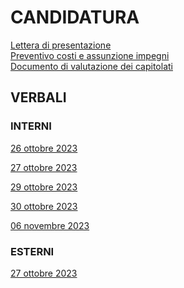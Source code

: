 # CANDIDATURA

[Lettera di presentazione](https://github.com/RAMtastic6/Project14/blob/main/documenti/lettera_di_presentazione_v1.0.pdf) <br>
[Preventivo costi e assunzione impegni](https://github.com/RAMtastic6/Project14/tree/main/documenti/documento_impegni.pdf) <br>
[Documento di valutazione dei capitolati]() <br>

## VERBALI

### INTERNI
[26 ottobre 2023](https://github.com/RAMtastic6/Project14/blob/main/documenti/VERBALI_INTERNI/verbale_1.pdf)

[27 ottobre 2023](https://github.com/RAMtastic6/Project14/blob/main/documenti/VERBALI_INTERNI/verbale_2.pdf)

[29 ottobre 2023](https://github.com/RAMtastic6/Project14/blob/main/documenti/VERBALI_INTERNI/verbale_3.pdf)

[30 ottobre 2023](https://github.com/RAMtastic6/Project14/blob/main/documenti/VERBALI_INTERNI/verbale_4.pdf)

[06 novembre 2023](https://github.com/RAMtastic6/Project14/blob/main/documenti/VERBALI_INTERNI/verbale_interno_06_11.pdf)

### ESTERNI  
[27 ottobre 2023](https://github.com/RAMtastic6/Project14/blob/main/documenti/VERBALI_ESTERNI/verbale_esterno_27_10.pdf)
